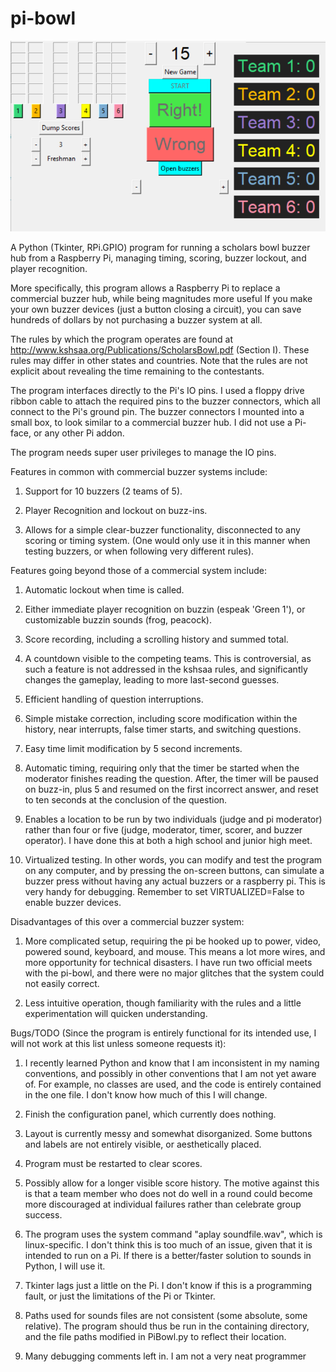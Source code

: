 pi-bowl
=======

![Pibowl screenshot](kb.png)

A Python (Tkinter, RPi.GPIO) program for running a scholars bowl buzzer hub from a Raspberry Pi, managing timing, scoring, buzzer lockout, and player recognition.

More specifically, this program allows a Raspberry Pi to replace a commercial buzzer hub, while being magnitudes more useful  If you make your own buzzer devices (just a button closing a circuit), you can save hundreds of dollars by not purchasing a buzzer system at all.

The rules by which the program operates are found at http://www.kshsaa.org/Publications/ScholarsBowl.pdf (Section I).  These rules may differ in other states and countries.  Note that the rules are not explicit about revealing the time remaining to the contestants.

The program interfaces directly to the Pi's IO pins.  I used a floppy drive ribbon cable to attach the required pins to the buzzer connectors, which all connect to the Pi's ground pin.  The buzzer connectors I mounted into a small box, to look similar to a commercial buzzer hub.  I did not use a Pi-face, or any other Pi addon.

The program needs super user privileges to manage the IO pins.


Features in common with commercial buzzer systems include:

1. Support for 10 buzzers (2 teams of 5).

2. Player Recognition and lockout on buzz-ins.

3. Allows for a simple clear-buzzer functionality, disconnected to any scoring or timing system.  (One would only use it in this manner when testing buzzers, or when following very different rules).



Features going beyond those of a commercial system include:

1. Automatic lockout when time is called.

2. Either immediate player recognition on buzzin (espeak 'Green 1'), or customizable buzzin sounds (frog, peacock).

3. Score recording, including a scrolling history and summed total.

4. A countdown visible to the competing teams.  This is controversial, as such a feature is not addressed in the kshsaa rules, and significantly changes the gameplay, leading to more last-second guesses.

5. Efficient handling of question interruptions.

6. Simple mistake correction, including score modification within the history, near interrupts, false timer starts, and switching questions.

7. Easy time limit modification by 5 second increments.

8. Automatic timing, requiring only that the timer be started when the moderator finishes reading the question.  After, the timer will be paused on buzz-in, plus 5 and resumed on the first incorrect answer, and reset to ten seconds at the conclusion of the question.

9. Enables a location to be run by two individuals (judge and pi moderator) rather than four or five (judge, moderator, timer, scorer, and buzzer operator).  I have done this at both a high school and junior high meet.

10. Virtualized testing.  In other words, you can modify and test the program on any computer, and by pressing the on-screen buttons, can simulate a buzzer press without having any actual buzzers or a raspberry pi.  This is very handy for debugging.  Remember to set VIRTUALIZED=False to enable buzzer devices.


Disadvantages of this over a commercial buzzer system:

1. More complicated setup, requiring the pi be hooked up to power, video, powered sound, keyboard, and mouse.  This means a lot more wires, and more opportunity for technical disasters.  I have run two official meets with the pi-bowl, and there were no major glitches that the system could not easily correct.

2. Less intuitive operation, though familiarity with the rules and a little experimentation will quicken understanding.



Bugs/TODO (Since the program is entirely functional for its intended use, I will not work at this list unless someone requests it):

1. I recently learned Python and know that I am inconsistent in my naming conventions, and possibly in other conventions that I am not yet aware of.  For example, no classes are used, and the code is entirely contained in the one file.  I don't know how much of this I will change.

2. Finish the configuration panel, which currently does nothing.

3. Layout is currently messy and somewhat disorganized.  Some buttons and labels are not entirely visible, or aesthetically placed.

4. Program must be restarted to clear scores.

5. Possibly allow for a longer visible score history.  The motive against this is that a team member who does not do well in a round could become more discouraged at individual failures rather than celebrate group success.

6. The program uses the system command "aplay soundfile.wav", which is linux-specific.  I don't think this is too much of an issue, given that it is intended to run on a Pi.  If there is a better/faster solution to sounds in Python, I will use it.

7. Tkinter lags just a little on the Pi.  I don't know if this is a programming fault, or just the limitations of the Pi or Tkinter.

8. Paths used for sounds files are not consistent (some absolute, some relative). The program should thus be run in the containing directory, and the file paths modified in PiBowl.py to reflect their location.

9. Many debugging comments left in.  I am not a very neat programmer
